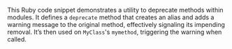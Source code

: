 This Ruby code snippet demonstrates a utility to deprecate methods within modules. It defines a `deprecate` method that creates an alias and adds a warning message to the original method, effectively signaling its impending removal. It’s then used on `MyClass`'s `mymethod`, triggering the warning when called.
